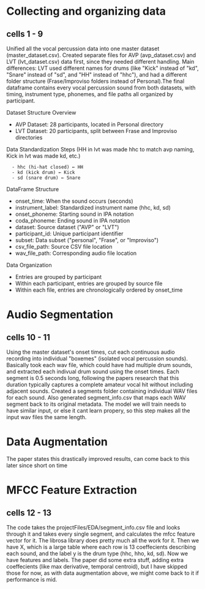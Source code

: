 # Collecting and organizing data

## cells 1 - 9

Unified all the vocal percussion data into one master dataset (master_dataset.csv). Created separate files for AVP (avp_dataset.csv) and LVT (lvt_dataset.csv) data first, since they needed different handling. Main differences: LVT used different names for drums (like "Kick" instead of "kd", "Snare" instead of "sd", and "HH" instead of "hhc"), and had a different folder structure (Frase/Improviso folders instead of Personal).The final dataframe contains every vocal percussion sound from both datasets, with timing, instrument type, phonemes, and file paths all organized by participant.

Dataset Structure Overview
   - AVP Dataset: 28 participants, located in Personal directory
   - LVT Dataset: 20 participants, split between Frase and Improviso directories

Data Standardization Steps (HH in lvt was made hhc to match avp naming, Kick in lvt was made kd, etc.)

      - hhc (hi-hat closed) ← HH
      - kd (kick drum) ← Kick
      - sd (snare drum) ← Snare


DataFrame Structure

   - onset_time: When the sound occurs (seconds)
   - instrument_label: Standardized instrument name (hhc, kd, sd)
   - onset_phoneme: Starting sound in IPA notation
   - coda_phoneme: Ending sound in IPA notation
   - dataset: Source dataset ("AVP" or "LVT")
   - participant_id: Unique participant identifier
   - subset: Data subset ("personal", "Frase", or "Improviso")
   - csv_file_path: Source CSV file location
   - wav_file_path: Corresponding audio file location

Data Organization

   - Entries are grouped by participant
   - Within each participant, entries are grouped by source file
   - Within each file, entries are chronologically ordered by onset_time

# Audio Segmentation

## cells 10 - 11

Using the master dataset's onset times, cut each continuous audio recording into individual "boxemes" (isolated vocal percussion sounds). Basically took each wav file, which could have had multiple drum sounds, and extracted each indivual drum sound using the onset times. Each segment is 0.5 seconds long, following the papers research that this duration typically captures a complete amateur vocal hit without including adjacent sounds. Created a segments folder containing individual WAV files for each sound. Also generated segment_info.csv that maps each WAV segment back to its original metadata. The model we will train needs to have similar input, or else it cant learn propery, so this step makes all the input wav files the same length.

# Data Augmentation

The paper states this drastically improved results, can come back to this later since short on time

# MFCC Feature Extraction

## cells 12 - 13

The code takes the projectFiles/EDA/segment_info.csv file and looks through it and takes every single segment, and calculates the mfcc feature vector for it. The librosa library does pretty much all the work for it. Then we have X, which is a large table where each row is 13 coeffecients describing each sound, and the label y is the drum type (hhc, hho, kd, sd). Now we have features and labels. The paper did some extra stuff, adding extra coeffecients (like max derivative, temporal centroid), but I have skipped those for now, as with data augmentation above, we might come back to it if performance is mid. 





